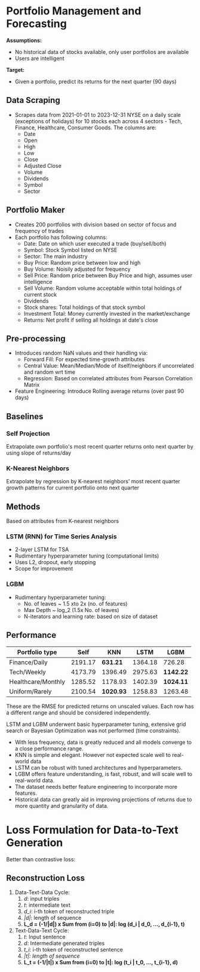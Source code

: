 # Portfolio Management and Forecasting

**Assumptions:**

- No historical data of stocks available, only user portfolios are available
- Users are intelligent

**Target:**

- Given a portfolio, predict its returns for the next quarter (90 days)

## Data Scraping

- Scrapes data from 2021-01-01 to 2023-12-31 NYSE on a daily scale (exceptions of holidays) for 10 stocks each across 4 sectors - Tech, Finance, Healthcare, Consumer Goods. The columns are:
  - Date
  - Open
  - High
  - Low
  - Close
  - Adjusted Close
  - Volume
  - Dividends
  - Symbol
  - Sector

## Portfolio Maker

- Creates 200 portfolios with division based on sector of focus and frequency of trades
- Each portfolio has following columns:
  - Date: Date on which user executed a trade (buy/sell/both)
  - Symbol: Stock Symbol listed on NYSE
  - Sector: The main industry
  - Buy Price: Random price between low and high
  - Buy Volume: Noisily adjusted for frequency
  - Sell Price: Random price between Buy Price and high, assumes user intelligence
  - Sell Volume: Random volume acceptable within total holdings of current stock
  - Dividends
  - Stock shares: Total holdings of that stock symbol
  - Investment Total: Money currently invested in the market/exchange
  - Returns: Net profit if selling all holdings at date's close

## Pre-processing

- Introduces random NaN values and their handling via:
  - Forward Fill: For expected time-growth attributes
  - Central Value: Mean/Median/Mode of itself/neighbors if uncorrelated and random wrt time
  - Regression: Based on correlated attributes from Pearson Correlation Matrix
- Feature Engineering: Introduce Rolling average returns (over past 90 days)

## Baselines

### Self Projection

Extrapolate own portfolio's most recent quarter returns onto next quarter by using slope of returns/day

### K-Nearest Neighbors

Extrapolate by regression by K-nearest neighbors' most recent quarter growth patterns for current portfolio onto next quarter

## Methods

Based on attributes from K-nearest neighbors

### LSTM (RNN) for Time Series Analysis

- 2-layer LSTM for TSA
- Rudimentary hyperparameter tuning (computational limits)
- Uses L2, dropout, early stopping
- Scope for improvement

### LGBM

- Rudimentary hyperparameter tuning:
  - No. of leaves ~ 1.5 xto 2x (no. of features)
  - Max Depth ~ log_2 (1.5x No. of leaves)
  - N-iterators and learning rate: based on size of dataset

## Performance

| Portfolio type     | Self    | KNN               | LSTM    | LGBM              |
| ------------------ | ------- | ----------------- | ------- | ----------------- |
| Finance/Daily      | 2191.17 | **631.21**  | 1364.18 | 726.28            |
| Tech/Weekly        | 4173.79 | 1396.49           | 2975.63 | **1142.22** |
| Healthcare/Monthly | 1285.52 | 1178.93           | 1402.39 | **1024.11** |
| Uniform/Rarely     | 2100.54 | **1020.93** | 1258.83 | 1263.48           |

These are the RMSE for predicted returns on unscaled values. Each row has a different range and should be considered independently.

LSTM and LGBM underwent basic hyperparameter tuning, extensive grid search or Bayesian Optimization was not performed (time constraints).

- With less frequency, data is greatly reduced and all models converge to a close performance range.
- KNN is simple and elegant. However not expected scale well to real-world data
- LSTM can be robust with tuned architectures and hyperparameters.
- LGBM offers feature understanding, is fast, robust, and will scale well to real-world data.
- The dataset needs better feature engineering to incorporate more features.
- Historical data can greatly aid in improving projections of returns due to more quantity and granularity of data.

# Loss Formulation for Data-to-Text Generation

Better than contrastive loss:

## Reconstruction Loss

1. Data-Text-Data Cycle:
   1. *d*: input triples
   2. *t*: intermediate text
   3. *d_i*: i-th token of reconstructed triple
   4. *|d|*: length of sequence
   5. **L_d = (-1/|d|) x Sum from (i=0) to |d|: log (d_i | d_0, ..., d_{i-1}, t)**
2. Text-Data-Text Cycle:
   1. *t*: Input sentence
   2. *d*: Intermediate generated triples
   3. *t_i*: i-th token of reconstructed sentence
   4. *|t|: length of sequence*
   5. **L_t = (-1/|t|) x Sum from (i=0) to |t|: log (t_i | t_0, ..., t_{i-1}, d)**
